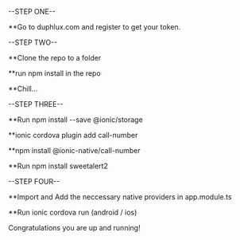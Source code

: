 --STEP ONE--

**Go to duphlux.com and register to get your token.

--STEP TWO--

**Clone the repo to a folder

**run npm install in the repo

**Chill...

--STEP THREE--

**Run npm install --save @ionic/storage

**ionic cordova plugin add call-number

**npm install @ionic-native/call-number

**Run npm install sweetalert2

--STEP FOUR--

**Import and Add the neccessary native providers in app.module.ts

**Run ionic cordova run (android / ios) 

Congratulations you are up and running!